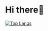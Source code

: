 # Hi there👋
[![Top Langs](https://github-readme-stats.vercel.app/api/top-langs/?username=toviaferna&layout=compact)](https://github.com/anuraghazra/github-readme-stats)
